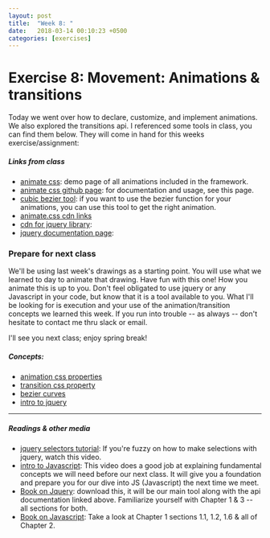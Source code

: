 ```yaml
---
layout: post
title:  "Week 8: "
date:   2018-03-14 00:10:23 +0500
categories: [exercises]
---
```


# Exercise 8: Movement: Animations & transitions

Today we went over how to declare, customize, and implement animations. We also explored the transitions api. I referenced some tools in class, you can find them below. They will come in hand for this weeks exercise/assignment:

##### Links from class

- [animate css](https://daneden.github.io/animate.css/): demo page of all animations included in the framework.
- [animate css github page](https://github.com/daneden/animate.css): for documentation and usage, see this page.
- [cubic bezier tool](http://cubic-bezier.com/): if you want to use the bezier function for your animations, you can use this tool to get the right animation.
- [animate.css cdn links](https://cdnjs.com/libraries/animate.css/)
- [cdn for jquery library](https://cdnjs.com/libraries/jquery/):
- [jquery documentation page](https://api.jquery.com/):

### Prepare for next class

We'll be using last week's drawings as a starting point. You will use what we learned to day to animate that drawing. Have fun with this one! How you animate this is up to you. Don't feel obligated to use jquery or any Javascript in your code, but know that it is a tool available to you. What I'll be looking for is execution and your use of the animation/transition concepts we learned this week. If you run into trouble -- as always -- don't hesitate to contact me thru slack or email.

I'll see you next class; enjoy spring break!

##### Concepts:
- [animation css properties](https://developer.mozilla.org/en-US/docs/Web/CSS/animation)
- [transition css property](https://developer.mozilla.org/en-US/docs/Web/CSS/transition)
- [bezier curves](https://developer.mozilla.org/en-US/docs/Web/CSS/transition-timing-function)
- [intro to jquery](https://api.jquery.com/)

---

##### Readings & other media
- [jquery selectors tutorial](https://www.youtube.com/watch?v=IZC-w0B2kUw): If you're fuzzy on how to make selections with jquery, watch this video. 
- [intro to Javascript](https://www.youtube.com/watch?v=Ukg_U3CnJWI): This video does a good job at explaining fundamental concepts we will need before our next class. It will give you a foundation and prepare you for our dive into JS (Javascript) the next time we meet.
- [Book on Jquery](http://books.goalkicker.com/jQueryBook/): download this, it will be our main tool along with the api documentation linked above. Familiarize yourself with Chapter 1 & 3 -- all sections for both.
- [Book on Javascript](http://books.goalkicker.com/JavaScriptBook/): Take a look at Chapter 1 sections 1.1, 1.2, 1.6 & all of Chapter 2. 